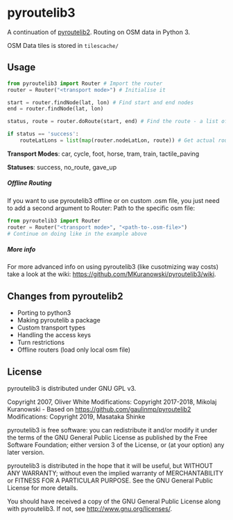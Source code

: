 # pyroutelib3

A continuation of [pyroutelib2](https://github.com/gaulinmp/pyroutelib2).
Routing on OSM data in Python 3.

OSM Data tiles is stored in `tilescache/`


## Usage

```python
from pyroutelib3 import Router # Import the router
router = Router("<transport mode>") # Initialise it

start = router.findNode(lat, lon) # Find start and end nodes
end = router.findNode(lat, lon)

status, route = router.doRoute(start, end) # Find the route - a list of OSM nodes

if status == 'success':
    routeLatLons = list(map(router.nodeLatLon, route)) # Get actual route coordinates

```
**Transport Modes**: car, cycle, foot, horse, tram, train, tactile_paving

**Statuses**: success, no_route, gave_up


##### Offline Routing

If you want to use pyroutelib3 offline or on custom .osm file, you just need to add a second argument to Router:
Path to the specific osm file:

```python
from pyroutelib3 import Router
router = Router("<transport mode>", "<path-to-.osm-file>")
# Continue on doing like in the example above
```
##### More info

For more advanced info on using pyroutelib3 (like cusotmizing way costs) take a look at the wiki: https://github.com/MKuranowski/pyroutelib3/wiki.

## Changes from pyroutelib2
- Porting to python3
- Making pyroutelib a package
- Custom transport types
- Handling the access keys
- Turn restrictions
- Offline routers (load only local osm file)


## License

pyroutelib3 is distributed under GNU GPL v3.

Copyright 2007, Oliver White
Modifications: Copyright 2017-2018, Mikolaj Kuranowski -
Based on https://github.com/gaulinmp/pyroutelib2
Modifications: Copyright 2019, Masataka Shinke

pyroutelib3 is free software: you can redistribute it and/or modify
it under the terms of the GNU General Public License as published by
the Free Software Foundation; either version 3 of the License, or
(at your option) any later version.

pyroutelib3 is distributed in the hope that it will be useful,
but WITHOUT ANY WARRANTY; without even the implied warranty of
MERCHANTABILITY or FITNESS FOR A PARTICULAR PURPOSE.  See the
GNU General Public License for more details.

You should have received a copy of the GNU General Public License
along with pyroutelib3. If not, see <http://www.gnu.org/licenses/>.
